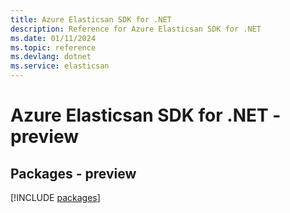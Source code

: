 ```yaml
---
title: Azure Elasticsan SDK for .NET
description: Reference for Azure Elasticsan SDK for .NET
ms.date: 01/11/2024
ms.topic: reference
ms.devlang: dotnet
ms.service: elasticsan
---
```

# Azure Elasticsan SDK for .NET - preview
## Packages - preview
[!INCLUDE [packages](elasticsan-index.md)]